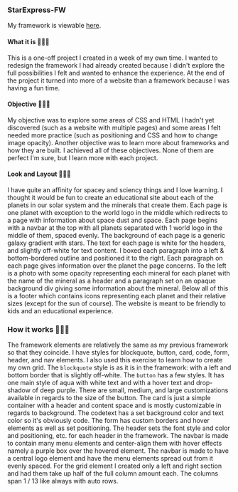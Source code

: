 ### StarExpress-FW

My framework is viewable [here](https://lisonallie.github.io/StarExpress-FW/).

#### What it is 🌌🌌🌌
This is a one-off project I created in a week of my own time. I wanted to redesign the framework I had already created because I didn't explore the full possibilities I felt and wanted to enhance the experience. At the end of the project it turned into more of a website than a framework because I was having a fun time.

#### Objective 🚀🚀🚀
My objective was to explore some areas of CSS and HTML I hadn't yet discovered (such as a website with multiple pages) and some areas I felt needed more practice (such as positioning and CSS and how to change image opacity). Another objective was to learn more about frameworks and how they are built.
I achieved all of these objectives. None of them are perfect I'm sure, but I learn more with each project.

#### Look and Layout 👾👾👾
I have quite an affinity for spacey and sciency things and I love learning. I thought it would be fun to create an educational site about each of the planets in our solar system and the minerals that create them.
Each page is one planet with exception to the world logo in the middle which redirects to a page with information about space dust and space. Each page begins with a navbar at the top with all planets separated with 1 world logo in the middle of them, spaced evenly.
The background of each page is a generic galaxy gradient with stars. The text for each page is white for the headers, and slightly off-white for text content. I boxed each paragraph into a left & bottom-bordered outline and positioned it to the right. Each paragraph on each page gives information over the planet the page concerns. 
To the left is a photo with some opacity representing each mineral for each planet with the name of the mineral as a header and a paragraph set on an opaque background div giving some information about the mineral.
Below all of this is a footer which contains icons representing each planet and their relative sizes (except for the sun of course). The website is meant to be friendly to kids and an educational experience.

### How it works 🔭🔭🔭
The framework elements are relatively the same as my previous framework so that they coincide. I have styles for blockquote, button, card, code, form, header, and nav elements. I also used this exercise to learn how to create my own grid.
The `blockquote` style is as it is in the framework: with a left and bottom border that is slightly off-white. The `button` has a few styles. It has one main style of aqua with white text and with a hover text and drop-shadow of deep purple. There are small, medium, and large customizations available in regards to the size of the button.
The card is just a simple container with a header and content space and is mostly customizable in regards to background.
The codetext has a set background color and text color so it's obviously code. The form has custom borders and hover elements as well as set positioning. The header sets the font style and color and positioning, etc. for each header in the framework. The navbar is made to contain many menu elements and center-align them with hover effects namely a purple box over the hovered element. The navbar is made to have a central logo element and have the menu elements spread out from it evenly spaced.
For the grid element I created only a left and right section and had them take up half of the full column amount each. The columns span 1 / 13 like always with auto rows.
